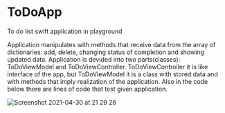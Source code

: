 
# ToDoApp
To do list swift application in playground

Application manipulates with methods that receive data from the array of dictionaries: add, delete, changing status of completion and showing updated data. 
Application is devided into two parts(classes): ToDoViewModel and ToDoViewController. ToDoViewController it is like interface of the app, but ToDoViewModel it is a class with stored data and with methods that imply realization of the application.
Also in the code below there are lines of code that test given application.



![Screenshot 2021-04-30 at 21 29 26](https://user-images.githubusercontent.com/25967461/116745601-995fa600-a9fb-11eb-9cef-65b27d0b2cb5.png)
